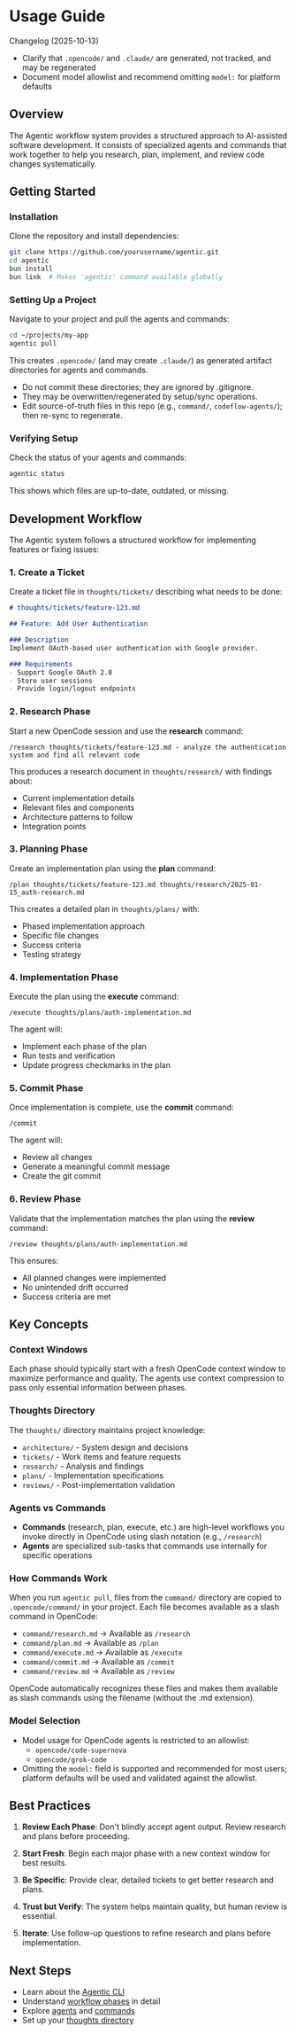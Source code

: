 # Usage Guide


Changelog (2025-10-13)
- Clarify that `.opencode/` and `.claude/` are generated, not tracked, and may be regenerated
- Document model allowlist and recommend omitting `model:` for platform defaults

## Overview

The Agentic workflow system provides a structured approach to AI-assisted software development. It consists of specialized agents and commands that work together to help you research, plan, implement, and review code changes systematically.

## Getting Started

### Installation

Clone the repository and install dependencies:

```bash
git clone https://github.com/yourusername/agentic.git
cd agentic
bun install
bun link  # Makes 'agentic' command available globally
```

### Setting Up a Project

Navigate to your project and pull the agents and commands:

```bash
cd ~/projects/my-app
agentic pull
```

This creates `.opencode/` (and may create `.claude/`) as generated artifact directories for agents and commands.

- Do not commit these directories; they are ignored by .gitignore.
- They may be overwritten/regenerated by setup/sync operations.
- Edit source-of-truth files in this repo (e.g., `command/`, `codeflow-agents/`); then re-sync to regenerate.

### Verifying Setup

Check the status of your agents and commands:

```bash
agentic status
```

This shows which files are up-to-date, outdated, or missing.

## Development Workflow

The Agentic system follows a structured workflow for implementing features or fixing issues:

### 1. Create a Ticket

Create a ticket file in `thoughts/tickets/` describing what needs to be done:

```markdown
# thoughts/tickets/feature-123.md

## Feature: Add User Authentication

### Description
Implement OAuth-based user authentication with Google provider.

### Requirements
- Support Google OAuth 2.0
- Store user sessions
- Provide login/logout endpoints
```

### 2. Research Phase

Start a new OpenCode session and use the **research** command:

```
/research thoughts/tickets/feature-123.md - analyze the authentication system and find all relevant code
```

This produces a research document in `thoughts/research/` with findings about:
- Current implementation details
- Relevant files and components
- Architecture patterns to follow
- Integration points

### 3. Planning Phase

Create an implementation plan using the **plan** command:

```
/plan thoughts/tickets/feature-123.md thoughts/research/2025-01-15_auth-research.md
```

This creates a detailed plan in `thoughts/plans/` with:
- Phased implementation approach
- Specific file changes
- Success criteria
- Testing strategy

### 4. Implementation Phase

Execute the plan using the **execute** command:

```
/execute thoughts/plans/auth-implementation.md
```

The agent will:
- Implement each phase of the plan
- Run tests and verification
- Update progress checkmarks in the plan

### 5. Commit Phase

Once implementation is complete, use the **commit** command:

```
/commit
```

The agent will:
- Review all changes
- Generate a meaningful commit message
- Create the git commit

### 6. Review Phase

Validate that the implementation matches the plan using the **review** command:

```
/review thoughts/plans/auth-implementation.md
```

This ensures:
- All planned changes were implemented
- No unintended drift occurred
- Success criteria are met

## Key Concepts

### Context Windows

Each phase should typically start with a fresh OpenCode context window to maximize performance and quality. The agents use context compression to pass only essential information between phases.

### Thoughts Directory

The `thoughts/` directory maintains project knowledge:
- `architecture/` - System design and decisions
- `tickets/` - Work items and feature requests
- `research/` - Analysis and findings
- `plans/` - Implementation specifications
- `reviews/` - Post-implementation validation

### Agents vs Commands

- **Commands** (research, plan, execute, etc.) are high-level workflows you invoke directly in OpenCode using slash notation (e.g., `/research`)
- **Agents** are specialized sub-tasks that commands use internally for specific operations

### How Commands Work

When you run `agentic pull`, files from the `command/` directory are copied to `.opencode/command/` in your project. Each file becomes available as a slash command in OpenCode:

- `command/research.md` → Available as `/research`
- `command/plan.md` → Available as `/plan`
- `command/execute.md` → Available as `/execute`
- `command/commit.md` → Available as `/commit`
- `command/review.md` → Available as `/review`

OpenCode automatically recognizes these files and makes them available as slash commands using the filename (without the .md extension).
### Model Selection

- Model usage for OpenCode agents is restricted to an allowlist:
  - `opencode/code-supernova`
  - `opencode/grok-code`
- Omitting the `model:` field is supported and recommended for most users; platform defaults will be used and validated against the allowlist.


## Best Practices

1. **Review Each Phase**: Don't blindly accept agent output. Review research and plans before proceeding.

2. **Start Fresh**: Begin each major phase with a new context window for best results.

3. **Be Specific**: Provide clear, detailed tickets to get better research and plans.

4. **Trust but Verify**: The system helps maintain quality, but human review is essential.

5. **Iterate**: Use follow-up questions to refine research and plans before implementation.

## Next Steps

- Learn about the [Agentic CLI](./agentic.md)
- Understand [workflow phases](./workflow.md) in detail
- Explore [agents](./agents.md) and [commands](./commands.md)
- Set up your [thoughts directory](./thoughts.md)